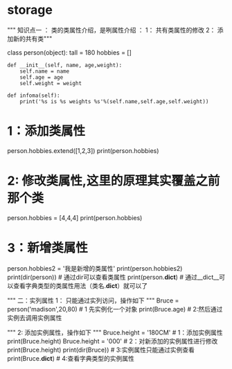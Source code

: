 # storage
""" 知识点一  ： 类的类属性介绍，是咧属性介绍 ：
1： 共有类属性的修改
2： 添加新的共有类"""


class person(object):
    tall = 180
    hobbies = []

    def __init__(self, name, age,weight):
        self.name = name
        self.age = age
        self.weight = weight

    def infoma(self):
        print('%s is %s weights %s'%(self.name,self.age,self.weight))


#  1：添加类属性
person.hobbies.extend([1,2,3])
print(person.hobbies)

# 2: 修改类属性,这里的原理其实覆盖之前那个类
person.hobbies = [4,4,4]
print(person.hobbies)

# 3：新增类属性
person.hobbies2 = '我是新增的类属性'
print(person.hobbies2)
print(dir(person))   # 通过dir可以查看类属性
print(person.__dict__)  # 通过__dict__可以查看字典类型的类属性用法（类名.__dict__）就可以了

""" 二：实列属性
1： 只能通过实列访问，操作如下 """
Bruce = person('madison',20,80)  # 1 先实例化一个对象
print(Bruce.age)  # 2:然后通过实例去调用实例属性

"""
2: 添加实例属性，操作如下 """
Bruce.height = '180CM'  # 1：添加实例属性
print(Bruce.height)
Bruce.height = '000'  # 2：对新添加的实例属性进行修改
print(Bruce.height)
print(dir(Bruce))  # 3:实例属性只能通过实例查看
print(Bruce.__dict__)  # 4:查看字典类型的实例属性
